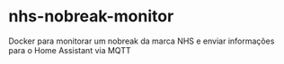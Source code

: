 # nhs-nobreak-monitor
Docker para monitorar um nobreak da marca NHS e enviar informações para o Home Assistant via MQTT
